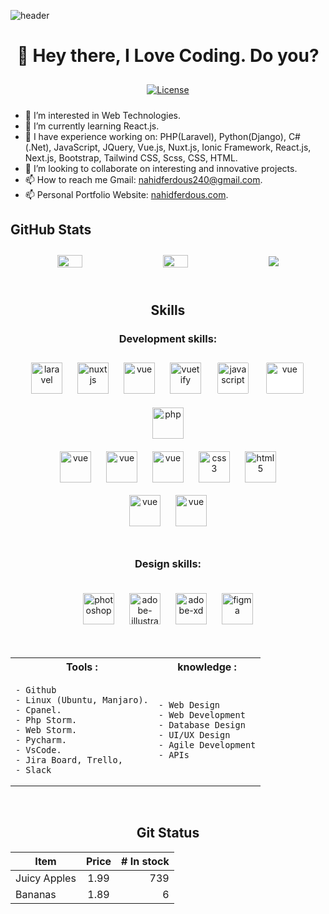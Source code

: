 ![header](https://capsule-render.vercel.app/api?type=waving&color=auto&height=300&section=header&text=Nahid%20Ferdous&fontSize=80&animation=fadeIn&fontAlignY=38&desc=A%20Passionate%20Full-Stack%20Web%20Developer.&descAlignY=51&descAlign=62)
<h1 align="center">
    👋 Hey there, I Love Coding. Do you?
</h1>

<p align="center">
    <a href="https://komarev.com/ghpvc/?username=nahidnfr123&color=ff69b4&style=flat&label=VIEWS">
    <img align="center" hspace="10" vspace="10" src="https://komarev.com/ghpvc/?username=nahidnfr123&color=ff69b4&style=flat&label=VIEWS" alt="License">
    </a>
</p>

[comment]: <> (<div style="margin-bottom: 30px; color: dodgerblue;">)

[comment]: <> (    <h3 align="center" style="line-height: 4px !important;">)

[comment]: <> (        I am a Full-Stack Web Developer.)

[comment]: <> (    </h3>)

[comment]: <> (</div>)

[comment]: <> (<hr style="margin-bottom: 30px; background-color: #4a5568">)

- 🌱 I’m interested in Web Technologies.
- 🌱 I’m currently learning React.js.
- 🌱 I have experience working on: PHP(Laravel), Python(Django), C#(.Net), JavaScript, JQuery, Vue.js, Nuxt.js, Ionic Framework, React.js, Next.js, Bootstrap, Tailwind CSS, Scss, CSS, HTML.
- 💞️ I’m looking to collaborate on interesting and innovative projects.
- 📫 How to reach me Gmail: nahidferdous240@gmail.com.
- 📫 Personal Portfolio Website: [nahidferdous.com](https://www.nahidferdous.netlify.com "Nahid Ferdous").

[comment]: <> (![myimg]&#40;https://cdn.worldvectorlogo.com/logos/html5.svg&#41;)

[comment]: <> (![alt text]&#40;https://cdn.worldvectorlogo.com/logos/html5.svg ''&#41;{: height="50px" width="50px" style="float:left; padding-bottom:1000px" })

<h2>GitHub Stats</h2>
<div align="center" style="display: flex; flex-wrap: wrap; justify-content: space-around; align-items: center;">
<a href="https://github-readme-stats.vercel.app/api/top-langs/?username=nahidnfr123&show_icons=true&theme=radical">
  <img align="center" hspace="10" vspace="10" width="100%" align="center" src="https://github-readme-stats.vercel.app/api/top-langs/?username=nahidnfr123&&layout=compact&show_icons=true&theme=radical" />
</a>
<div>
<img align="center" hspace="10" vspace="10" width="100%" src="https://github-readme-streak-stats.herokuapp.com?user=nahidnfr123&theme=aura&fire=EB5454)](https://git.io/streak-stats" />
</div>
<a href="https://github-readme-stats.vercel.app/api?username=nahidnfr123&show_icons=true&theme=radical">
  <img align="center" hspace="10" vspace="10" align="center" src="https://github-readme-stats.vercel.app/api?username=nahidnfr123&show_icons=true&theme=radical" />
</a>
</div>


<br/>
<h2 align="center">Skills</h2>
<h3 align="center">Development skills:</h3>
<div align="center">
    <img align="middle" hspace="10" vspace="10" src="https://cdn.worldvectorlogo.com/logos/laravel-2.svg" alt="laravel" width="50" height="50"/>
    <img align="middle" hspace="10" vspace="10" src="https://i.ibb.co/PWH7mQQ/nuxt-seeklogo-com.png" alt="nuxt js" height="50"/>
    <img align="middle" hspace="10" vspace="10" src="https://cdn.worldvectorlogo.com/logos/vue-js-1.svg" alt="vue" width="50" height="50"/>
    <img align="middle" hspace="10" vspace="10" src="https://i.ibb.co/9rLZp8w/vuetifyjs-svgrepo-com.png" alt="vuetify" width="50" height="50"/>
    <img align="middle" hspace="10" vspace="10" src="https://i.ibb.co/KF7Yq9Y/javascript.png" alt="javascript" height="50" style="background: white; padding: 2px; border-radius: 4px"/>
    <img align="middle" hspace="10" vspace="10" src="https://cdn.worldvectorlogo.com/logos/jquery-1.svg" alt="vue" width="60" height="50" style="background: white; padding: 2px; border-radius: 4px"/>
    <img align="middle" hspace="10" vspace="10" src="https://cdn.worldvectorlogo.com/logos/php-1.svg" alt="php" width="50" style="max-height: 50px;"/>
<div align="center">    
    <img align="middle" hspace="10" vspace="10" src="https://cdn.worldvectorlogo.com/logos/tailwind-css-2.svg" alt="vue" width="50" height="50"/>
    <img align="middle" hspace="10" vspace="10" src="https://cdn.worldvectorlogo.com/logos/bootstrap-4.svg" alt="vue" width="50" height="50"/>
    <img align="middle" hspace="10" vspace="10" src="https://cdn.worldvectorlogo.com/logos/sass-1.svg" alt="vue" width="50" height="50"/>
    <img align="middle" hspace="10" vspace="10" src="https://i.ibb.co/Tv1hTPX/css.png" alt="css3" width="50" height="50"/>
    <img align="middle" hspace="10" vspace="10" src="https://i.ibb.co/LRGrxXz/HTML.png" alt="html5" width="50" height="50"/>
</div>
<div align="center">
    <img align="middle" hspace="10" vspace="10" src="https://cdn.worldvectorlogo.com/logos/mysql-3.svg" alt="vue" width="50" height="50"/>
    <img align="middle" hspace="10" vspace="10" src="https://cdn.worldvectorlogo.com/logos/postgresql.svg" alt="vue" width="50" height="50"/>
</div>
<br/>

<h3 align="center">Design skills:</h3>
<div align="center">
    <img align="middle" hspace="10" vspace="20" src="https://cdn.worldvectorlogo.com/logos/photoshop-cc-4.svg" alt="photoshop" width="50" height="50"/>
    <img align="middle" hspace="10" vspace="20" src="https://i.ibb.co/v1NR8tG/adobe-illustrator.png" alt="adobe-illustrator" width="50" height="50"/>
    <img align="middle" hspace="10" vspace="20" src="https://cdn.worldvectorlogo.com/logos/adobe-xd-1.svg" alt="adobe-xd" width="50" height="50"/>
    <img align="middle" hspace="10" vspace="20" src="https://cdn.worldvectorlogo.com/logos/figma-1.svg" alt="figma" width="50" height="50"/>
</div>

[comment]: <> (|Tools|Knowledge|)

[comment]: <> (|:---|:---|)

[comment]: <> (|Github| Web Design|)

[comment]: <> (|linux| Web Development|)

[comment]: <> (<h3 align="left">Tools:</h3>)

<br>

<table align="center">
  <tr>
    <th>Tools : </th>
    <th>knowledge : </th>
  </tr>
  <tr>
    <td>

    - Github
    - Linux (Ubuntu, Manjaro).
    - Cpanel.
    - Php Storm.
    - Web Storm.
    - Pycharm.
    - VsCode.
    - Jira Board, Trello,
    - Slack

</td>
    <td>

    - Web Design
    - Web Development
    - Database Design
    - UI/UX Design
    - Agile Development
    - APIs

</td>
  </tr>
</table>

<br>
<h2 align="center">Git Status</h2>

[comment]: <> ([![Top Langs]&#50;https://github-readme-stats.vercel.app/api/top-langs/?username=nahidnfr123&show_icons=true&theme=radical&#41;]&#50;https://github.com/anuraghazra/github-readme-stats&#41;)

[comment]: <> (![Nahid's GitHub stats]&#50;https://github-readme-stats.vercel.app/api?username=nahidnfr123&show_icons=true&theme=radical&#41;)

| Item         | Price | # In stock |
|--------------|:-----:|-----------:|
| Juicy Apples | 1.99  |        739 |
| Bananas      | 1.89  |          6 |

